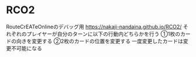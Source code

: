 # RCO2
RouteCrEATeOnlineのデバッグ用
https://nakaji-nandaina.github.io/RCO2/
それぞれのプレイヤーが自分のターンに以下の行動内どちらかを行う
①1枚のカードの向きを変更する
②2枚のカードの位置を変更する
一度変更したカードは変更不可能になる

